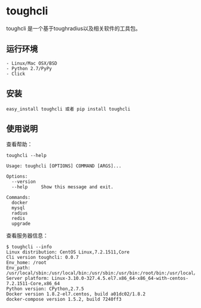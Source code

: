 # toughcli

toughcli 是一个基于toughradius以及相关软件的工具包。

## 运行环境

    - Linux/Mac OSX/BSD
    - Python 2.7/PyPy
    - Click

## 安装

    easy_install toughcli 或者 pip install toughcli

## 使用说明

查看帮助：

    toughcli --help

    Usage: toughcli [OPTIONS] COMMAND [ARGS]...

    Options:
      --version
      --help     Show this message and exit.

    Commands:
      docker
      mysql
      radius
      redis
      upgrade

查看服务器信息：

    $ toughcli --info
    Linux distribution: CentOS Linux,7.2.1511,Core
    Cli version toughcli: 0.0.7
    Env_home: /root
    Env_path: /usr/local/sbin:/usr/local/bin:/usr/sbin:/usr/bin:/root/bin:/usr/local/bin
    Server platform: Linux-3.10.0-327.4.5.el7.x86_64-x86_64-with-centos-7.2.1511-Core,x86_64
    Python version: CPython,2.7.5
    Docker version 1.8.2-el7.centos, build a01dc02/1.8.2
    docker-compose version 1.5.2, build 7240ff3

